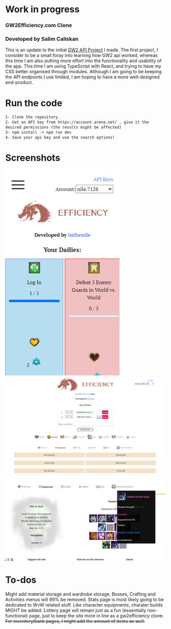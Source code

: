 # Work in progress
### GW2Efficiency.com Clone
### Developed by Salim Caliskan

This is an update to the initial <a href="https://github.com/inthenile/gw2api">GW2 API Project</a> I made. The first project, I consider to be a small foray into learning how GW2 api worked, whereas this time I am also putting more effort into the functionality and usability of the app. This time I am using TypeScript with React, and trying to have my CSS better organised through modules. Although I am going to be keeping the API endpoints I use limited, I am hoping to have a more well-designed end-product.

# Run the code
```
1- Clone the repository.
2- Get an API key from https://account.arena.net/ , give it the desired permissions (the results might be affected)
3- npm install -> npm run dev
4- Save your api key and use the search options!
```

# Screenshots

![mobile responsive](public/screenshots/mobile_responsive.png)
![api key window](public/screenshots/api_keys.png)
![equipment](public/screenshots/equipment.png)

# To-dos
Might add material storage and wardrobe storage.
Bosses, Crafting and Activities menus will 99% be removed.
Stats page is most likely going to be dedicated to WvW related stuff.
Like character equipments, charater builds MIGHT be added.
Lottery page will remain just as a fun (essentially non-functional) page, just to keep the site more in line as a gw2efficiency clone.
<s>For inventory/bank pages, I might add the amount of items as well.</s>